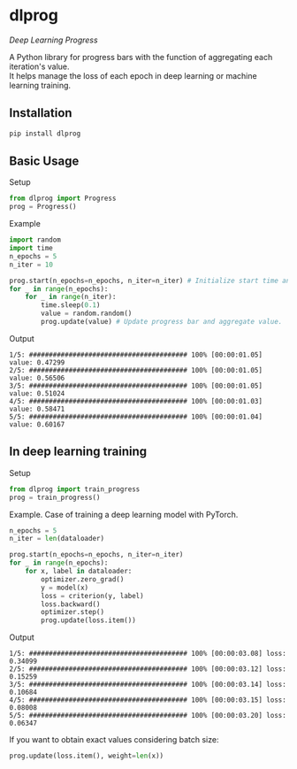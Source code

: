 # dlprog

*Deep Learning Progress*

A Python library for progress bars with the function of aggregating each iteration's value.  
It helps manage the loss of each epoch in deep learning or machine learning training.

## Installation

```bash
pip install dlprog
```

## Basic Usage

Setup

```python
from dlprog import Progress
prog = Progress()
```

Example

```python
import random
import time
n_epochs = 5
n_iter = 10

prog.start(n_epochs=n_epochs, n_iter=n_iter) # Initialize start time and epoch.
for _ in range(n_epochs):
    for _ in range(n_iter):
        time.sleep(0.1)
        value = random.random()
        prog.update(value) # Update progress bar and aggregate value.
```

Output

```
1/5: ######################################## 100% [00:00:01.05] value: 0.47299
2/5: ######################################## 100% [00:00:01.05] value: 0.56506
3/5: ######################################## 100% [00:00:01.05] value: 0.51024
4/5: ######################################## 100% [00:00:01.03] value: 0.58471
5/5: ######################################## 100% [00:00:01.04] value: 0.60167
```

## In deep learning training

Setup

```python
from dlprog import train_progress
prog = train_progress()
```

Example. Case of training a deep learning model with PyTorch.

```python
n_epochs = 5
n_iter = len(dataloader)

prog.start(n_epochs=n_epochs, n_iter=n_iter)
for _ in range(n_epochs):
    for x, label in dataloader:
        optimizer.zero_grad()
        y = model(x)
        loss = criterion(y, label)
        loss.backward()
        optimizer.step()
        prog.update(loss.item())
```

Output

```
1/5: ######################################## 100% [00:00:03.08] loss: 0.34099
2/5: ######################################## 100% [00:00:03.12] loss: 0.15259
3/5: ######################################## 100% [00:00:03.14] loss: 0.10684
4/5: ######################################## 100% [00:00:03.15] loss: 0.08008
5/5: ######################################## 100% [00:00:03.20] loss: 0.06347
```

If you want to obtain exact values considering batch size:

```python
prog.update(loss.item(), weight=len(x))
```
